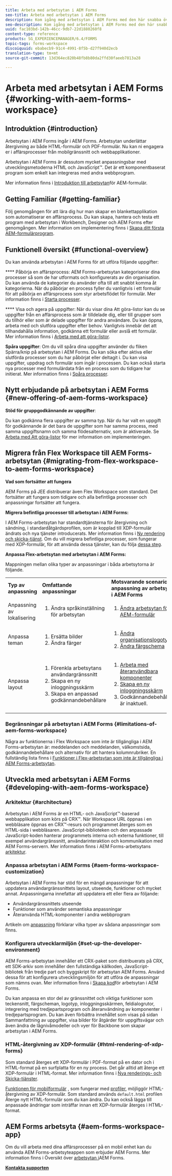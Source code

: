 ```yaml
---
title: Arbeta med arbetsytan i AEM Forms
seo-title: Arbeta med arbetsytan i AEM Forms
description: Kom igång med arbetsytan i AEM Forms med den här snabba översikten över processarbetsflödena.
seo-description: Kom igång med arbetsytan i AEM Forms med den här snabba översikten över processarbetsflödena.
uuid: fac103bd-142b-46cc-9db7-22d1880260f8
content-type: reference
products: SG_EXPERIENCEMANAGER/6.4/FORMS
topic-tags: forms-workspace
discoiquuid: ebabecb9-91c4-4991-8f5b-d27f940d2ecb
translation-type: tm+mt
source-git-commit: 13d364ec820b48fb8b80da2ffd30faeeb7813a28

---
```



# Arbeta med arbetsytan i AEM Forms {#working-with-aem-forms-workspace}

## Introduktion {#introduction}

Arbetsytan i AEM Forms ingår i AEM Forms. Arbetsytan underlättar återgivning av både HTML-formulär och PDF-formulär. Nu kan ni engagera er i affärsprocesser från mobilgränssnitt och webbapplikationer.

Arbetsytan i AEM Forms är dessutom mycket anpassningsbar med utvecklingsmetoderna HTML och JavaScript™. Det är ett komponentbaserat program som enkelt kan integreras med andra webbprogram.

Mer information finns i [Introduktion till arbetsytan](/help/forms/using/introduction-html-workspace.md)för AEM-formulär.

## Getting Familiar {#getting-familiar}

Följ genomgången för att lära dig hur man skapar en blankettapplikation som automatiserar en affärsprocess. Du kan skapa, hantera och testa ett program med arbetsytan i Workbench, Designer och AEM Forms efter genomgången. Mer information om implementering finns i [Skapa ditt första AEM-formulärprogram](https://help.adobe.com/en_US/livecycle/11.0/CreateFirstApp/index.html).

## Funktionell översikt {#functional-overview}

Du kan använda arbetsytan i AEM Forms för att utföra följande uppgifter:

**** Påbörja en affärsprocess: AEM Forms-arbetsytan kategoriserar dina processer så som de har utformats och konfigurerats av din organisation. Du kan använda de kategorier du använder ofta till att snabbt komma åt kategorierna. När du påbörjar en process fyller du vanligtvis i ett formulär för att påbörja en affärsprocess som styr arbetsflödet för formulär. Mer information finns i [Starta processer](/help/forms/using/starting-processes.md).

**** Visa och agera på uppgifter: När du visar dina Att göra-listor kan du se uppgifter från en affärsprocess som är tilldelade dig, eller till grupper som du tillhör eller som är delade uppgifter för andra användare. Du kan öppna, arbeta med och slutföra uppgifter efter behov. Vanligtvis innebär det att tillhandahålla information, godkänna ett formulär eller avslå ett formulär. Mer information finns i [Arbeta med att göra-listor](/help/forms/using/todo-lists.md).

**Spåra uppgifter**: Om du vill spåra dina uppgifter använder du fliken Spärra/knip på arbetsytan i AEM Forms. Du kan söka efter aktiva eller slutförda processer som du har påbörjat eller deltagit i. Du kan visa uppgifter, uppdrag och formulär som ingår i processen. Du kan också starta nya processer med formulärdata från en process som du tidigare har initierat. Mer information finns i [Spåra processer](/help/forms/using/tracking-processes.md).

## Nytt erbjudande på arbetsytan i AEM Forms {#new-offering-of-aem-forms-workspace}

**Stöd för gruppgodkännande av uppgifter**:

Du kan godkänna flera uppgifter av samma typ. När du har valt en uppgift för godkännande är det bara de uppgifter som har samma process, med samma uppgiftsnamn och samma flödesalternativ, som är aktiverade. Se [Arbeta med Att göra-listor](/help/forms/using/todo-lists.md) för mer information om implementeringen.

## Migrera från Flex Workspace till AEM Forms-arbetsytan {#migrating-from-flex-workspace-to-aem-forms-workspace}

**Vad som fortsätter att fungera**

AEM Forms på JEE distribuerar även Flex Workspace som standard. Det fortsätter att fungera som tidigare och alla befintliga processer och anpassningar fortsätter att fungera.

**Migrera befintliga processer till arbetsytan i AEM Forms:**

I AEM Forms-arbetsytan har standardtjänsterna för återgivning och sändning, i standardåtgärdsprofilen, som är kopplad till XDP-formulär ändrats och nya tjänster introducerats. Mer information finns i [Ny rendering och skicka-tjänst](/help/forms/using/new-render-submit-service.md). Om du vill migrera befintliga processer, som fungerar med XDP-formulär, för att använda dessa tjänster, kan du följa [dessa steg](/help/forms/using/new-render-submit-service.md#main-pars-faq).

**Anpassa Flex-arbetsytan med arbetsytan i AEM Forms:**

Mappningen mellan olika typer av anpassningar i båda arbetsytorna är följande.

<table> 
 <tbody>
  <tr>
   <td><strong>Typ av anpassning </strong></td> 
   <td><strong>Omfattande anpassningar </strong></td> 
   <td><strong>Motsvarande scenario för anpassning av arbetsytan i AEM Forms</strong></td> 
  </tr>
  <tr>
   <td>Anpassning av lokalisering</td> 
   <td>
    <ol> 
     <li>Ändra språkinställning för arbetsytan</li> 
    </ol> </td> 
   <td>
    <ol> 
     <li><a href="/help/forms/using/changing-locale-user-interface.md">Ändra arbetsytan för AEM-formulär</a></li> 
    </ol> </td> 
  </tr>
  <tr>
   <td>Anpassa teman</td> 
   <td>
    <ol> 
     <li>Ersätta bilder</li> 
     <li>Ändra färger</li> 
    </ol> </td> 
   <td>
    <ol> 
     <li><a href="/help/forms/using/changing-organization-logo-branding.md">Ändra organisationslogotyp</a> </li> 
     <li><a href="/help/forms/using/changing-color-scheme-interface.md">Ändra färgschema</a></li> 
    </ol> </td> 
  </tr>
  <tr>
   <td>Anpassa layout</td> 
   <td>
    <ol> 
     <li>Förenkla arbetsytans användargränssnitt<br /> </li> 
     <li>Skapa en ny inloggningsskärm</li> 
     <li>Skapa en anpassad godkännandebehållare</li> 
    </ol> </td> 
   <td>
    <ol> 
     <li><a href="/help/forms/using/description-reusable-components.md">Arbeta med återanvändbara komponenter</a></li> 
     <li><a href="/help/forms/using/creating-new-login-screen.md">Skapa en ny inloggningsskärm</a></li> 
     <li>Godkännandebehållaren är inaktuell.</li> 
    </ol> </td> 
  </tr>
 </tbody>
</table>

### Begränsningar på arbetsytan i AEM Forms {#limitations-of-aem-forms-workspace}

Några av funktionerna i Flex Workspace som inte är tillgängliga i AEM Forms-arbetsytan är: meddelanden och meddelanden, välkomstsida, godkännandebehållare och alternativ för att hantera kolumnrubriker. En fullständig lista finns i [Funktioner i Flex-arbetsytan som inte är tillgängliga i AEM Forms-arbetsytan](/help/forms/using/features-flex-workspace-available-html.md).

## Utveckla med arbetsytan i AEM Forms {#developing-with-aem-forms-workspace}

### Arkitektur {#architecture}

Arbetsytan i AEM Forms är en HTML- och JavaScript™-baserad webbapplikation som körs på CRX™. När Workspace URL öppnas i en webbläsare öppnas en CRX™-resurs och programmet återges som en HTML-sida i webbläsaren. JavaScript-biblioteken och den anpassade JavaScript-koden hanterar programmets interna och externa funktioner, till exempel användargränssnitt, användarinteraktion och kommunikation med AEM Forms-servern. Mer information finns i AEM Forms-arbetsytans [arkitektur](/help/forms/using/html-workspace-architecture.md).

### Anpassa arbetsytan i AEM Forms {#aem-forms-workspace-customization}

Arbetsytan i AEM Forms har stöd för en mängd anpassningar för att uppdatera användargränssnittets layout, utseende, funktioner och mycket annat. Anpassningarna innefattar att uppdatera ett eller flera av följande:

* Användargränssnittets utseende
* Funktioner som använder semantiska anpassningar
* Återanvända HTML-komponenter i andra webbprogram

Artikeln om [anpassning](/help/forms/using/introduction-customizing-html-workspace.md#main-pars-heading-0) förklarar vilka typer av sådana anpassningar som finns.

### Konfigurera utvecklarmiljön {#set-up-the-developer-environment}

AEM Forms-arbetsytan innehåller ett CRX-paket som distribuerats på CRX, ett SDK-arkiv som innehåller den fullständiga källkoden, JavaScript-bibliotek från tredje part och byggskript för arbetsytan AEM Forms. Använd dessa för att konfigurera utvecklingsmiljön för att utföra de anpassningar som nämns ovan. Mer information finns i [Skapa kod](/help/forms/using/introduction-customizing-html-workspace.md#main-pars-heading-3)för arbetsytan i AEM Forms.

Du kan anpassa en stor del av gränssnittet och viktiga funktioner som teckensnitt, färgscheman, logotyp, inloggningsskärmen, feldialogrutor, integrering med tredjepartsprogram och återanvändning av komponenter i tredjepartsprogram. Du kan även förbättra innehållet som visas på sidan Sammanfattning av uppgifter, visa bilder för åtgärder för uppgiftsvägar och även ändra de lågnivåmodeller och vyer för Backbone som skapar arbetsytan i AEM Forms.

### HTML-återgivning av XDP-formulär {#html-rendering-of-xdp-forms}

Som standard återges ett XDP-formulär i PDF-format på en dator och i HTML-format på en surfplatta för en ny process. Det går alltid att återge ett XDP-formulär i HTML-format. Mer information finns i [Nya renderings- och Skicka-tjänster](/help/forms/using/new-render-submit-service.md).

[Funktionen för mobilformulär](https://helpx.adobe.com/livecycle/help/mobile-forms/introduction.html) , som fungerar med [profiler](https://helpx.adobe.com/livecycle/help/mobile-forms/creating-profile.html), möjliggör HTML-återgivning av XDP-formulär. Som standard används `default.html` profilen Återge nytt HTML-formulär som du kan ändra. Du kan också lägga till anpassade ändringar som inträffar innan ett XDP-formulär återges i HTML-format.

## AEM Forms arbetsyta {#aem-forms-workspace-app}

Om du vill arbeta med dina affärsprocesser på en mobil enhet kan du använda AEM Forms-arbetsyteappen som erbjuder AEM Forms. Mer information finns i Översikt över [arbetsytan i](https://helpx.adobe.com/livecycle/help/mobile-workspace/mobile-workspace-overview.html)AEM Forms.

**[Kontakta supporten](https://www.adobe.com/account/sign-in.supportportal.html)**
